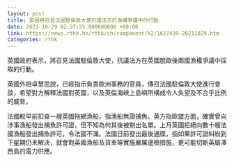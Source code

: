 ```yaml
---
layout: post
title: 英國將召見法國駐倫敦大使抗議法方於漁權爭議中的行動
date: 2021-10-29 02:37:35.000000000 +08:00
link: https://news.rthk.hk/rthk/ch/component/k2/1617439-20211029.htm
categories: rthk
---
```


英國政府表示，將召見法國駐倫敦大使，抗議法方在英國脫歐後兩國漁權爭議中採取的行動。

英國外相卓慧思說，已經指示負責歐洲事務的官員，傳召法國駐倫敦大使進行會談，希望對方解釋法國對英國，以及英倫海峽上島嶼所構成令人失望及不合乎比例的威脅。

法國較早前扣查一艘英國拖網漁船，指漁船無證捕魚。英方指歐盟方面，確實曾向涉事漁船發出捕魚許可證，但不知為何其後被剔出名單。上月英國拒絕向數十艘法國漁船發出捕魚許可，令法國不滿。法國日前發出最後通牒，指如果許可證糾紛到下星期仍未解決，就會對英國漁船及貨車等實施嚴厲邊檢措施，更可能切斷英屬澤西島的電力供應。
